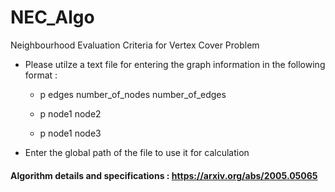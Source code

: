 # NEC_Algo
Neighbourhood Evaluation Criteria for Vertex Cover Problem


* Please utilze a text file for entering the graph information in the following format :

  * p edges number_of_nodes number_of_edges
  
  * p node1 node2
  
  * p node1 node3

* Enter the global path of the file to use it for calculation

#### Algorithm details and specifications : https://arxiv.org/abs/2005.05065
